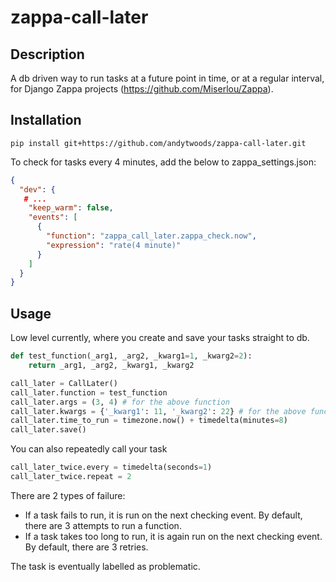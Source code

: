 # zappa-call-later

## Description
A db driven way to run tasks at a future point in time, or at a regular interval, for Django Zappa projects (https://github.com/Miserlou/Zappa).

## Installation
```
pip install git+https://github.com/andytwoods/zappa-call-later.git
```
To check for tasks every 4 minutes, add the below to zappa_settings.json:
 
```json
{
  "dev": {
   # ...
    "keep_warm": false,
    "events": [
      {
        "function": "zappa_call_later.zappa_check.now",
        "expression": "rate(4 minute)"
      }
    ]
  }
}
```
## Usage
Low level currently, where you create and save your tasks straight to db.

```python
def test_function(_arg1, _arg2, _kwarg1=1, _kwarg2=2):
    return _arg1, _arg2, _kwarg1, _kwarg2

call_later = CallLater()
call_later.function = test_function
call_later.args = (3, 4) # for the above function
call_later.kwargs = {'_kwarg1': 11, '_kwarg2': 22} # for the above function
call_later.time_to_run = timezone.now() + timedelta(minutes=8)
call_later.save()
```

You can also repeatedly call your task 
```python
call_later_twice.every = timedelta(seconds=1)
call_later_twice.repeat = 2
```

There are 2 types of failure:
- If a task fails to run, it is run on the next checking event. By default, there are 3 attempts to run a function.
- If a task takes too long to run, it is again run on the next checking event. By default, there are 3 retries.

The task is eventually labelled as problematic.
